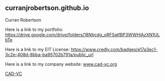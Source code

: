 ## curranjrobertson.github.io

Curran Robertson

Here is a link to my portfolio: https://drive.google.com/drive/folders/18Ntjcdg_oRFSatfBP3WWHiAzXN1ULbTe

Here is a link to my EIT License: https://www.credly.com/badges/e17a3ec1-3c2e-408d-8bba-ba95702b791a/public_url

Here is a link to my company website: www.cad-vc.org

[CAD-VC](www.cad-vc.org)

